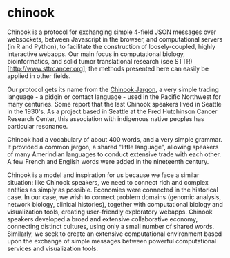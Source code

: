 # chinook

Chinook is a  protocol for exchanging simple 4-field JSON messages over websockets,
between Javascript in the browser, and computational servers (in R and Python), 
to facilitate the construction of loosely-coupled, highly interactive webapps.
Our main focus in computational biology, bioinformatics, and solid tumor translational
research (see STTR)[http://www.sttrcancer.org]; the methods presented here
can easily be applied in other fields.

Our protocol gets its name from the [Chinook
Jargon](http://en.wikipedia.org/wiki/Chinook_Jargon), a very simple
trading language - a pidgin or contact language - used in the Pacific
Northwest for many centuries.  Some report that the last Chinook speakers lived in
Seattle in the 1930's.  As a project based in Seattle at the Fred Hutchinson
Cancer Research Center, this association with indigenous native peoples
has particular resonance. 

Chinook had a vocabulary of about 400 words, and a very simple grammar.
It provided a common jargon, a shared "little language", allowing speakers 
of many Amerindian languages to conduct extensive trade with each other.
A few French and English words were added in the nineteenth century.

Chinook is a model and inspiration for us because we face a similar
situation: like Chinook speakers, we need to connect rich and complex
entities as simply as possible.  Economies were connected in the
historical case.  In our case, we wish to connect problem domains
(genomic analysis, network biology, clinical histories), together with
computational biology and visualization tools, creating user-friendly
exploratory webapps.  Chinook speakers developed a broad and extensive
collaborative economy, connecting distinct cultures, using only a
small number of shared words. Similarly, we seek to create an
extensive computational environment based upon the exchange of simple
messages between powerful computational services and visualization
tools.
